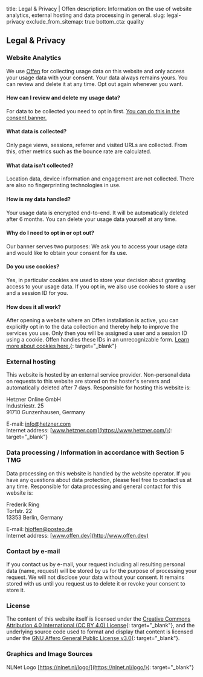 title: Legal & Privacy | Offen
description: Information on the use of website analytics, external hosting and data processing in general.
slug: legal-privacy
exclude_from_sitemap: true
bottom_cta: quality

## Legal & Privacy

### Website Analytics
We use [Offen](https://offen.offen.dev/) for collecting usage data on this website and only access your usage data with your consent. Your data always remains yours. You can review and delete it at any time. Opt out again whenever you want.

#### How can I review and delete my usage data?
For data to be collected you need to opt in first. [You can do this in the consent banner.](https://offen.offen.dev/#consent-banner)

#### What data is collected?
Only page views, sessions, referrer and visited URLs are collected. From this, other metrics such as the bounce rate are calculated.

#### What data isn't collected?
Location data, device information and engagement are not collected. There are also no fingerprinting technologies in use.

#### How is my data handled?
Your usage data is encrypted end-to-end. It will be automatically deleted after 6 months. You can delete your usage data yourself at any time.

#### Why do I need to opt in or opt out?
Our banner serves two purposes: We ask you to access your usage data and would like to obtain your consent for its use.

#### Do you use cookies?
Yes, in particular cookies are used to store your decision about granting access to your usage data. If you opt in, we also use cookies to store a user and a session ID for you.

#### How does it all work?
After opening a website where an Offen installation is active, you can explicitly opt in to the data collection and thereby help to improve the services you use. Only then you will be assigned a user and a session ID using a cookie. Offen handles these IDs in an unrecognizable form. [Learn more about cookies here.](https://en.wikipedia.org/wiki/HTTP_cookie){: target="_blank"}

### External hosting
This website is hosted by an external service provider. Non-personal data on requests to this website are stored on the hoster's servers and automatically deleted after 7 days. Responsible for hosting this website is:

Hetzner Online GmbH  
Industriestr. 25  
91710 Gunzenhausen, Germany

E-mail: [info@hetzner.com](mailto:info@hetzner.com)  
Internet address: [www.hetzner.com](https://www.hetzner.com/){: target="_blank"}

### Data processing / Information in accordance with Section 5 TMG
Data processing on this website is handled by the website operator. If you have any questions about data protection, please feel free to contact us at any time. Responsible for data processing and general contact for this website is:

Frederik Ring  
Torfstr. 22  
13353 Berlin, Germany  

E-mail: [hioffen@posteo.de](mailto:hioffen@posteo.de)  
Internet address: [www.offen.dev](http://www.offen.dev)

### Contact by e-mail
If you contact us by e-mail, your request including all resulting personal data (name, request) will be stored by us for the purpose of processing your request. We will not disclose your data without your consent. It remains stored with us until you request us to delete it or revoke your consent to store it.

### License
The content of this website itself is licensed under the [Creative Commons Attribution 4.0 International (CC BY 4.0) License](https://creativecommons.org/licenses/by/4.0/){: target="_blank"}, and the underlying source code used to format and display that content is licensed under the [GNU Affero General Public License v3.0](https://github.com/offen/website/blob/development/LICENSE){: target="_blank"}.

### Graphics and Image Sources
NLNet Logo [https://nlnet.nl/logo/](https://nlnet.nl/logo/){: target="_blank"}
